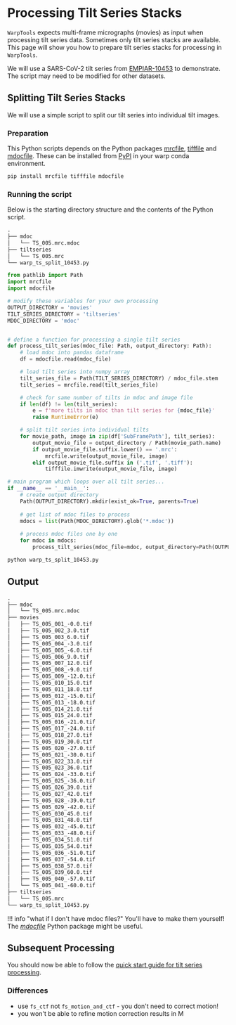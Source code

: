 # Processing Tilt Series Stacks

`WarpTools` expects multi-frame micrographs (movies) as input when processing
tilt series data. Sometimes only tilt series stacks are available.
This page will show you how to prepare tilt series stacks for processing in
`WarpTools`.

We will use a SARS-CoV-2 tilt series from [EMPIAR-10453](https://www.ebi.ac.uk/empiar/EMPIAR-10453/) to demonstrate.
The script may need to be modified for other datasets.

## Splitting Tilt Series Stacks

We will use a simple script to split our tilt series into individual tilt images.

### Preparation
This Python scripts depends on the Python packages
[mrcfile](https://github.com/ccpem/mrcfile),
[tifffile](https://github.com/cgohlke/tifffile)
and
[mdocfile](https://github.com/teamtomo/mdocfile).
These can be installed from [PyPI](https://pypi.org/) in your warp conda environment.

```sh
pip install mrcfile tifffile mdocfile
```

### Running the script

Below is the starting directory structure and the contents of the Python script.

```txt title="directory structure (single tilt series)"
.
├── mdoc
│   └── TS_005.mrc.mdoc
├── tiltseries
│   └── TS_005.mrc
└── warp_ts_split_10453.py
```

```python title="warp_ts_split_10453.py"
from pathlib import Path
import mrcfile
import mdocfile

# modify these variables for your own processing
OUTPUT_DIRECTORY = 'movies'
TILT_SERIES_DIRECTORY = 'tiltseries'
MDOC_DIRECTORY = 'mdoc'


# define a function for processing a single tilt series
def process_tilt_series(mdoc_file: Path, output_directory: Path):
    # load mdoc into pandas dataframe
    df = mdocfile.read(mdoc_file)

    # load tilt series into numpy array
    tilt_series_file = Path(TILT_SERIES_DIRECTORY) / mdoc_file.stem
    tilt_series = mrcfile.read(tilt_series_file)

    # check for same number of tilts in mdoc and image file
    if len(df) != len(tilt_series):
        e = f'more tilts in mdoc than tilt series for {mdoc_file}'
        raise RuntimeError(e)

    # split tilt series into individual tilts
    for movie_path, image in zip(df['SubFramePath'], tilt_series):
        output_movie_file = output_directory / Path(movie_path.name)
        if output_movie_file.suffix.lower() == '.mrc':
            mrcfile.write(output_movie_file, image)
        elif output_movie_file.suffix in ('.tif', '.tiff'):
            tifffile.imwrite(output_movie_file, image)

# main program which loops over all tilt series...
if __name__ == '__main__':
    # create output directory
    Path(OUTPUT_DIRECTORY).mkdir(exist_ok=True, parents=True)
    
    # get list of mdoc files to process
    mdocs = list(Path(MDOC_DIRECTORY).glob('*.mdoc'))
    
    # process mdoc files one by one
    for mdoc in mdocs:
        process_tilt_series(mdoc_file=mdoc, output_directory=Path(OUTPUT_DIRECTORY))
```

```sh
python warp_ts_split_10453.py
```

## Output

```txt title="output directory structure"
.
├── mdoc
│   └── TS_005.mrc.mdoc
├── movies
│   ├── TS_005_001_-0.0.tif
│   ├── TS_005_002_3.0.tif
│   ├── TS_005_003_6.0.tif
│   ├── TS_005_004_-3.0.tif
│   ├── TS_005_005_-6.0.tif
│   ├── TS_005_006_9.0.tif
│   ├── TS_005_007_12.0.tif
│   ├── TS_005_008_-9.0.tif
│   ├── TS_005_009_-12.0.tif
│   ├── TS_005_010_15.0.tif
│   ├── TS_005_011_18.0.tif
│   ├── TS_005_012_-15.0.tif
│   ├── TS_005_013_-18.0.tif
│   ├── TS_005_014_21.0.tif
│   ├── TS_005_015_24.0.tif
│   ├── TS_005_016_-21.0.tif
│   ├── TS_005_017_-24.0.tif
│   ├── TS_005_018_27.0.tif
│   ├── TS_005_019_30.0.tif
│   ├── TS_005_020_-27.0.tif
│   ├── TS_005_021_-30.0.tif
│   ├── TS_005_022_33.0.tif
│   ├── TS_005_023_36.0.tif
│   ├── TS_005_024_-33.0.tif
│   ├── TS_005_025_-36.0.tif
│   ├── TS_005_026_39.0.tif
│   ├── TS_005_027_42.0.tif
│   ├── TS_005_028_-39.0.tif
│   ├── TS_005_029_-42.0.tif
│   ├── TS_005_030_45.0.tif
│   ├── TS_005_031_48.0.tif
│   ├── TS_005_032_-45.0.tif
│   ├── TS_005_033_-48.0.tif
│   ├── TS_005_034_51.0.tif
│   ├── TS_005_035_54.0.tif
│   ├── TS_005_036_-51.0.tif
│   ├── TS_005_037_-54.0.tif
│   ├── TS_005_038_57.0.tif
│   ├── TS_005_039_60.0.tif
│   ├── TS_005_040_-57.0.tif
│   └── TS_005_041_-60.0.tif
├── tiltseries
│   └── TS_005.mrc
└── warp_ts_split_10453.py
```

!!! info "what if I don't have mdoc files?"
    You'll have to make them yourself!
    The [*mdocfile*](https://teamtomo.org/mdocfile) Python package might be useful.

## Subsequent Processing

You should now be able to follow the
[quick start guide for tilt series processing](../../user_guide/warptools/quick_start_warptools_tilt_series.md).

### Differences
- use `fs_ctf` not `fs_motion_and_ctf` - you don't need to correct motion!
- you won't be able to refine motion correction results in M